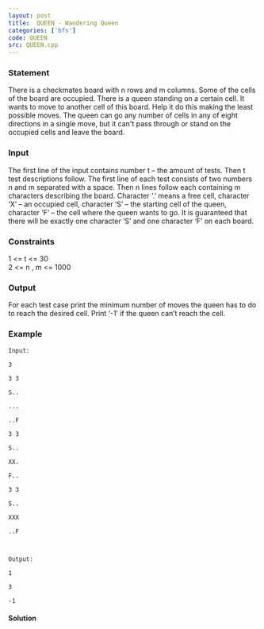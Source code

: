 ```yaml
---
layout: post
title:  QUEEN - Wandering Queen
categories: ['bfs']
code: QUEEN
src: QUEEN.cpp
---
```


### **Statement**

There is a checkmates board with n rows and m columns. Some of the
cells of the board are occupied. There is a queen standing on a certain cell.
It wants to move to another cell of this board. Help it do this making the
least possible moves. The queen can go any number of cells in any of eight
directions in a single move, but it can't pass through or stand on the
occupied cells and leave the board.

### Input

The first line of the input contains number t – the amount of tests. Then
t test descriptions follow. The first line of each test consists of two
numbers n and m separated with a space. Then n lines follow each
containing m characters describing the board. Character ‘.’ means a free
cell, character ‘X’ – an occupied cell, character ‘S’ – the starting cell of
the queen, character ‘F’ – the cell where the queen wants to go. It is
guaranteed that there will be exactly one character ‘S’ and one character ‘F’
on each board.

### Constraints

1 <= t <= 30  
2 <= n , m <= 1000

### Output

For each test case print the minimum number of moves the queen has to do to
reach the desired cell. Print ‘-1’ if the queen can’t reach the cell.

### Example

    
    
    Input:
    3
    3 3
    S..
    ...
    ..F
    3 3
    S..
    XX.
    F..
    3 3
    S..
    XXX
    ..F
    
    Output:
    1
    3
    -1
    



#### **Solution**



